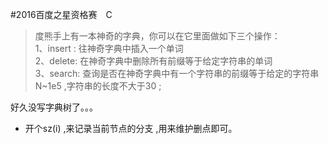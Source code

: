 #2016百度之星资格赛　C
>度熊手上有一本神奇的字典，你可以在它里面做如下三个操作：<br>
>1、insert : 往神奇字典中插入一个单词<br>
>2、delete: 在神奇字典中删除所有前缀等于给定字符串的单词<br>
>3、search: 查询是否在神奇字典中有一个字符串的前缀等于给定的字符串<br>
>N~1e5 ,字符串的长度不大于30 ;<br>

好久没写字典树了。。。
* 开个sz(i) ,来记录当前节点的分支 ,用来维护删点即可。<br>
